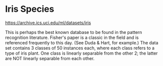 # Iris Species
https://archive.ics.uci.edu/ml/datasets/iris

This is perhaps the best known database to be found in the pattern recognition literature. 
Fisher's paper is a classic in the field and is referenced frequently to this day. (See Duda & Hart, for example.) 
The data set contains 3 classes of 50 instances each, where each class refers to a type of iris plant. 
One class is linearly separable from the other 2; the latter are NOT linearly separable from each other. 

